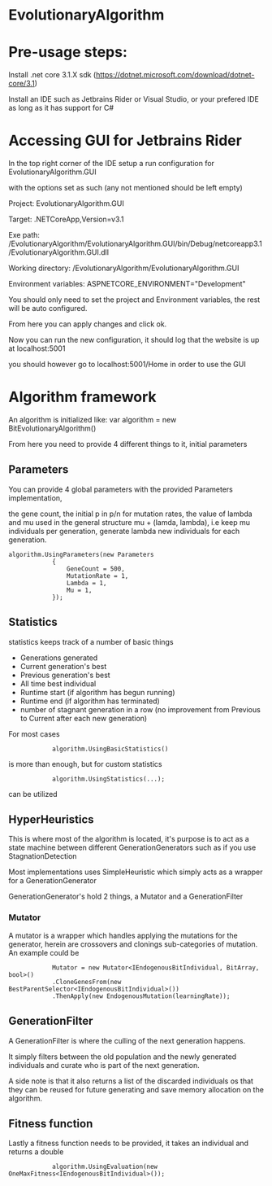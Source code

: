 # EvolutionaryAlgorithm
 
# Pre-usage steps:

Install .net core 3.1.X sdk (https://dotnet.microsoft.com/download/dotnet-core/3.1)

Install an IDE such as Jetbrains Rider or Visual Studio, or your prefered IDE as long as it has support for C#

# Accessing GUI for Jetbrains Rider

In the top right corner of the IDE setup a run configuration for EvolutionaryAlgorithm.GUI

with the options set as such (any not mentioned should be left empty)

Project: EvolutionaryAlgorithm.GUI

Target: .NETCoreApp,Version=v3.1

Exe path: <your solution location>/EvolutionaryAlgorithm/EvolutionaryAlgorithm.GUI/bin/Debug/netcoreapp3.1/EvolutionaryAlgorithm.GUI.dll
 
Working directory: <your solution location>/EvolutionaryAlgorithm/EvolutionaryAlgorithm.GUI

Environment variables: ASPNETCORE_ENVIRONMENT="Development"

You should only need to set the project and Environment variables, the rest will be auto configured.

From here you can apply changes and click ok.

Now you can run the new configuration, it should log that the website is up at localhost:5001

you should however go to localhost:5001/Home in order to use the GUI

# Algorithm framework

An algorithm is initialized like:
    var algorithm = new BitEvolutionaryAlgorithm<IBitIndividual>()
 
 From here you need to provide 4 different things to it, initial parameters
 
## Parameters

You can provide 4 global parameters with the provided Parameters implementation,

the gene count, the initial p in p/n for mutation rates, the value of lambda and mu used in the general structure mu + (lamda, lambda), i.e keep mu individuals per generation, generate lambda new individuals for each generation.

    algorithm.UsingParameters(new Parameters
                {
                    GeneCount = 500,
                    MutationRate = 1,
                    Lambda = 1,
                    Mu = 1,
                });


## Statistics

statistics keeps track of a number of basic things

- Generations generated
- Current generation's best
- Previous generation's best
- All time best individual
- Runtime start (if algorithm has begun running)
- Runtime end (if algorithm has terminated)
- number of stagnant generation in a row (no improvement from Previous to Current after each new generation)

For most cases 

                algorithm.UsingBasicStatistics()
                
is more than enough, but for custom statistics

                algorithm.UsingStatistics(...);
                
 can be utilized
 
## HyperHeuristics

This is where most of the algorithm is located, it's purpose is to act as a state machine between different GenerationGenerators such as if you use StagnationDetection

Most implementations uses SimpleHeuristic which simply acts as a wrapper for a GenerationGenerator

GenerationGenerator's hold 2 things, a Mutator and a GenerationFilter

### Mutator
A mutator is a wrapper which handles applying the mutations for the generator, herein are crossovers and clonings sub-categories of mutation. An example could be

                Mutator = new Mutator<IEndogenousBitIndividual, BitArray, bool>()
                .CloneGenesFrom(new BestParentSelector<IEndogenousBitIndividual>())
                .ThenApply(new EndogenousMutation(learningRate));
     
## GenerationFilter

A GenerationFilter is where the culling of the next generation happens.

It simply filters between the old population and the newly generated individuals and curate who is part of the next generation.

A side note is that it also returns a list of the discarded individuals os that they can be reused for future generating and save memory allocation on the algorithm.

## Fitness function

Lastly a fitness function needs to be provided, it takes an individual and returns a double

                algorithm.UsingEvaluation(new OneMaxFitness<IEndogenousBitIndividual>());
